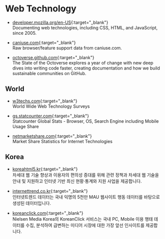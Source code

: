 # Web Technology

- [developer.mozilla.org/en-US](http://developer.mozilla.org/en-US/){:target="_blank"}  
   Documenting web technologies, including CSS, HTML, and JavaScript, since 2005.

- [caniuse.com](http://caniuse.com/){:target="_blank"}  
   Raw browser/feature support data from caniuse.com.

- [octoverse.github.com](https://octoverse.github.com){:target="_blank"}  
   The State of the Octoverse explores a year of change with new deep dives into writing code faster, creating documentation and how we build sustainable communities on GitHub.  

## World

- [w3techs.com](https://w3techs.com){:target="_blank"}  
   World Wide Web Technology Surveys  

- [gs.statcounter.com](https://gs.statcounter.com){:target="_blank"}  
   Statcounter Global Stats - Browser, OS, Search Engine including Mobile Usage Share  

- [netmarketshare.com](https://netmarketshare.com){:target="_blank"}  
   Market Share Statistics for Internet Technologies  

## Korea

- [koreahtml5.kr](https://www.koreahtml5.kr){:target="_blank"}  
   차세대 웹 기술 향상과 이용자의 편의성 증대를 위해 관련 정책과 차세대 웹 기술을 안내 및 지원하고 인터넷 기반 최신 현황·통계와 지원 사업을 제공합니다.  

- [internettrend.co.kr](http://www.internettrend.co.kr){:target="_blank"}  
   인터넷트렌드 데이터는 국내 익명의 5천만 MAU 웹사이트 행동 데이터를 바탕으로 생성된 데이터입니다.  

- [koreanclick.com](http://www.koreanclick.com){:target="_blank"}  
   Nielsen Media Korea의 KoreanClick 서비스는 국내 PC, Mobile 이용 행태 데이터를 수집, 분석하여 급변하는 미디어 시장에 대한 가장 앞선 인사이트를 제공합니다.  

